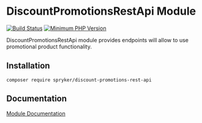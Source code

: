 # DiscountPromotionsRestApi Module
[![Build Status](https://travis-ci.org/spryker/discount-promotions-rest-api.svg)](https://travis-ci.org/spryker/discount-promotions-rest-api)
[![Minimum PHP Version](https://img.shields.io/badge/php-%3E%3D%207.3-8892BF.svg)](https://php.net/)

DiscountPromotionsRestApi module provides endpoints will allow to use promotional product functionality.

## Installation

```
composer require spryker/discount-promotions-rest-api
```

## Documentation

[Module Documentation](https://documentation.spryker.com/docs/cart-rules-discounts)
